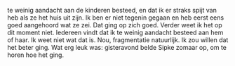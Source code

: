 te weinig aandacht aan de kinderen besteed, en dat ik er straks spijt van heb als ze het huis uit zijn. Ik ben er niet tegenin gegaan en heb eerst eens goed aangehoord wat ze zei. Dat ging op zich goed. Verder weet ik het op dit moment niet. Iedereen vindt dat ik te weinig aandacht besteed aan hem of haar. Ik weet niet wat dat is. Nou, fragmentatie natuurlijk. Ik zou willen dat het beter ging. Wat erg leuk was: gisteravond belde Sipke zomaar op, om te horen hoe het ging. 
